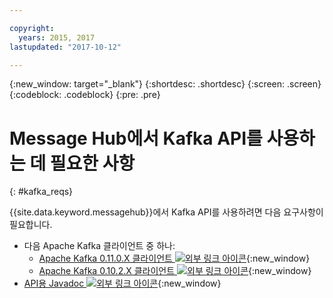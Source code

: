 ```yaml
---

copyright:
  years: 2015, 2017
lastupdated: "2017-10-12"

---
```


{:new_window: target="_blank"}
{:shortdesc: .shortdesc}
{:screen: .screen}
{:codeblock: .codeblock}
{:pre: .pre}

# Message Hub에서 Kafka API를 사용하는 데 필요한 사항
{: #kafka_reqs}

{{site.data.keyword.messagehub}}에서 Kafka API를 사용하려면 다음 요구사항이 필요합니다. 

* 다음 Apache Kafka 클라이언트 중 하나:
	* [Apache Kafka 0.11.0.X 클라이언트 ![외부 링크 아이콘](../../icons/launch-glyph.svg "외부 링크 아이콘")](https://www.apache.org/dyn/closer.cgi?path=/kafka/0.11.0.1/kafka_2.11-0.11.0.1.tgz){:new_window}
	* [Apache Kafka 0.10.2.X 클라이언트 ![외부 링크 아이콘](../../icons/launch-glyph.svg "외부 링크 아이콘")](https://www.apache.org/dyn/closer.cgi?path=/kafka/0.10.2.1/kafka_2.11-0.10.2.1.tgz){:new_window} 
* [API용 Javadoc ![외부 링크 아이콘](../../icons/launch-glyph.svg "외부 링크 아이콘")](http://kafka.apache.org/0102/javadoc/index.html){:new_window} 

